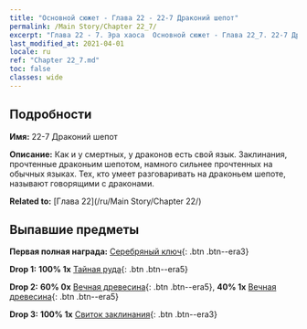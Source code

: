 ```yaml
---
title: "Основной сюжет - Глава 22 - 22-7 Драконий шепот"
permalink: /Main Story/Chapter 22_7/
excerpt: "Глава 22 - 7. Эра хаоса  Основной сюжет - Глава 22_7. 22-7 Драконий шепот"
last_modified_at: 2021-04-01
locale: ru
ref: "Chapter 22_7.md"
toc: false
classes: wide
---
```


## Подробности

 **Имя:** 22-7 Драконий шепот

 **Описание:** Как и у смертных, у драконов есть свой язык. Заклинания, прочтенные драконьим шепотом, намного сильнее прочтенных на обычных языках. Тех, кто умеет разговаривать на драконьем шепоте, называют говорящими с драконами.

 **Related to:** [Глава 22](/ru/Main Story/Chapter 22/)

## Выпавшие предметы

 **Первая полная награда:** [Серебряный ключ](/ru/Items/con_693/){: .btn .btn--era3}

 **Drop 1:** **100% 1x** [Тайная руда](/ru/Items/mat_75/){: .btn .btn--era5}

 **Drop 2:** **60% 0x** [Вечная древесина](/ru/Items/mat_69/){: .btn .btn--era5}, **40% 1x** [Вечная древесина](/ru/Items/mat_69/){: .btn .btn--era5}

 **Drop 3:** **100% 1x** [Свиток заклинания](/ru/Items/con_694/){: .btn .btn--era3}

